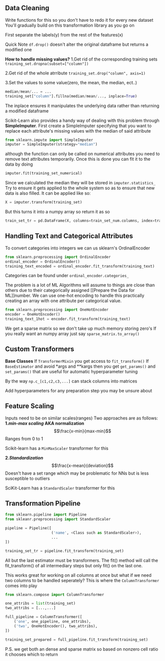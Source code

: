 ## Data Cleaning
Write functions for this so you don't have to redo it for every new dataset
You'll gradually build on this transformation library as you go on

First separate the labels(y) from the rest of the features(x)

Quick Note `df.drop()` doesn't alter the original dataframe but returns a modified one

**How to handle missing values?**
1.Get rid of the corresponding training sets
`training_set.dropna(subset=["column"])`

2.Get rid of the whole atrribute
`training_set.drop("column", axis=1)`

3.Set the values to some value(zero, the mean, the median, ect..)
```python
median/mean/... = ...
training_set["column"].fillna(median/mean/..., inplace=True)
```
The inplace ensures it manipulates the underlying data rather than returning a modified dataframe

Scikit-Learn also provides a handy way of dealing with this problem through **SimpleImputer**. First create a SimpleImputer specifying that you want to replace each attribute's missing values with the median of said attribute
```python
from sklearn.impute import SimpleImputer
imputer = SimpleImputer(strategy="median")
```
although the function can only be called on numerical attributes you need to remove text attributes temporarily. Once this is done you can fit it to the data by doing
```python
imputer.fit(training_set_numerical)
```
Since we calculated the median they will be stored in `imputer.statistics_`
Try to ensure it gets applied to the whole system so as to ensure that new data is also filled. It can be applied like so:
```python
X = imputer.transform(training_set)
```
But this turns it into a numpy array so return it as so
```python
train_set_tr = pd.DataFrame(X, columns=train_set_num.columns, index=train_set_num.index)
```

## Handling Text and Categorical Attributes
To convert categories into integers we can us sklearn's OrdinalEncoder
```python
from sklearn.preprocessing import OrdinalEncoder
ordinal_encoder = OrdinalEncoder()
training_text_encoded = ordinal_encoder.fit_transform(training_text)
```
Categories can be found under
`ordinal_encoder.categories_`

The problem is a lot of ML Algorithms will assume to things are close than others due to their categorically assigned [[Prepare the Data for ML]]number. 
We can use one-hot encoding to handle this practically creating an array with one attribute per categorical value.
```python
from sklearn.preprocessing import OneHotEncoder
encoder = OneHotEncoder()
training_text_1hot = encoder.fit_transform(training_text)
```
We get a sparse matrix so we don't take up much memory storing zero's
If you really want an numpy array just say `sparse_matrix.to_array()`

## Custom Transformers
**Base Classes**
If `TransformerMixin` you get access to `fit_transform()`
If `BaseEstimator` and avoid \*args and \*\*kargs then you get `get_params()` and `set_params()` that are useful for automatic hyperparameter tuning

By the way `np.c_[c1,c2,c3,...]` can stack columns into matrices

Add hyperparameters for any preparation step you may be unsure about

## Feature Scaling
Inputs need to be on similar scales(ranges)
Two approaches are as follows:
**1.*min-max scaling* AKA normalization**
$$\frac{x-min}{max-min}$$
Ranges from 0 to 1

Scikit-learn has a `MinMaxScaler` transformer for this


**2.*Standardization***
$$\frac{x-mean}{deviation}$$
Doesn't have a set range which may be problematic for NNs but is less susceptible to outliers

SciKit-Learn has a `StandardScaler` transformer for this


## Transformation Pipeline
```python
from sklearn.pipeline import Pipeline
from skleanr.preprocessing import StandardScaler

pipeline = Pipeline([
					 ('name', <Class such as StandardScaler>),
					 ...
])

training_set_tr = pipeline.fit_transform(training_set)
```
All but the last estimator must be transformers. The fit() method will call the fit_transform() of all intermediary steps but only fit() on the last one.

This works great for working on all columns at once but what if we need two columns to be handled seperately?
This is where the `ColumnTransformer` comes into play
```python
from sklearn.compose import ColumnTransformer

one_attribs = list(training_set)
two_attribs = [...,...]

full_pipeline = ColumnTransformer([
    ('one', one_pipeline, one_attribs),
    ('two', OneHotEncoder(), two_attribs),
])

training_set_prepared = full_pipeline.fit_transform(training_set)
```

P.S. we get both an dense and sparse matrix so based on nonzero cell ratio it chooses which to return
